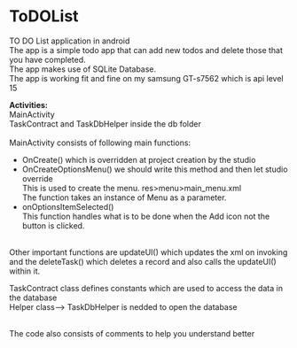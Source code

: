 # ToDOList
TO DO List application in android<br>
The app is a simple todo app that can add new todos and delete those that you have completed.<br>
The app makes use of SQLite Database.<br>
The app is working fit and fine on my samsung GT-s7562 which is api level 15<br>

<strong>Activities:</strong><br>
MainActivity<br>
TaskContract and TaskDbHelper inside the db folder<br>
<br>
MainActivity consists of following main functions:<br>
<ul>
<li>OnCreate() which is overridden at project creation by the studio</li>
<li>  OnCreateOptionsMenu() we should write this method and then let studio override<br>
    This is used to create the menu. res>menu>main_menu.xml <br>
    The function takes an instance of Menu as a parameter.</li>
<li>  onOptionsItemSelected()<br>
    This function handles what is to be done when the Add icon not the button is clicked.</li>
    </ul>
   
<br>   Other important functions are updateUI() which updates the xml on invoking and the deleteTask() which deletes a record and also calls the updateUI() within it.<br>
   

TaskContract class defines constants which are used to access the data in the database<br>
Helper class--> TaskDbHelper is nedded to open the database<br>
<br>

The code also consists of comments to help you understand better
